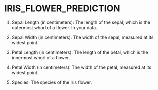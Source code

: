 # IRIS_FLOWER_PREDICTION

1. Sepal Length (in centimeters):
The length of the sepal, which is the outermost whorl of a flower.
In your data.

2. Sepal Width (in centimeters):
The width of the sepal, measured at its widest point.

3. Petal Length (in centimeters):
The length of the petal, which is the innermost whorl of a flower.

4. Petal Width (in centimeters):
The width of the petal, measured at its widest point.

5. Species:
The species of the Iris flower.
